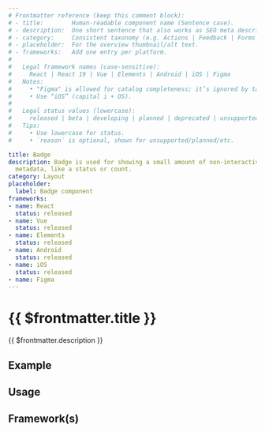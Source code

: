 ```yaml
---
# Frontmatter reference (keep this comment block):
# - title:        Human-readable component name (Sentence case).
# - description:  One short sentence that also works as SEO meta description.
# - category:     Consistent taxonomy (e.g. Actions | Feedback | Forms | Navigation | Data display | Layout | Utilities).
# - placeholder:  For the overview thumbnail/alt text.
# - frameworks:   Add one entry per platform.
#
#   Legal framework names (case-sensitive):
#     React | React 19 | Vue | Elements | Android | iOS | Figma
#   Notes:
#     • "Figma" is allowed for catalog completeness; it’s ignored by tabs/matrix.
#     • Use “iOS” (capital i + OS).
#
#   Legal status values (lowercase):
#     released | beta | developing | planned | deprecated | unsupported
#   Tips:
#     • Use lowercase for status.
#     • `reason` is optional, shown for unsupported/planned/etc.

title: Badge
description: Badge is used for showing a small amount of non-interactive color-categorized
  metadata, like a status or count.
category: Layout
placeholder:
  label: Badge component
frameworks:
- name: React
  status: released
- name: Vue
  status: released
- name: Elements
  status: released
- name: Android
  status: released
- name: iOS
  status: released
- name: Figma
---
```

# {{ $frontmatter.title }}
{{ $frontmatter.description }}

<DsComponentStatus align="left" hide-unsupported />

## Example
<ThemeSwitcher />
<badge-example />

## Usage

<component-design-guidelines name="Warp - Components / Badge" link="https://www.figma.com/file/nkiRpuVu6XRfvY96BA80H8/Components-overview?type=design&node-id=249-11911&mode=design&t=CxdPkiD3C2rBtqKv-0" />

## Framework(s)

<DsCodeTabs />

<component-questions />